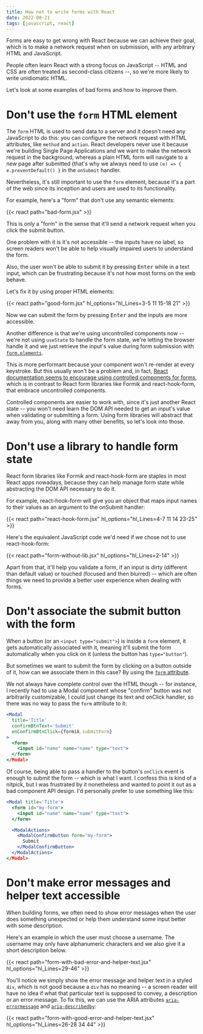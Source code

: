 ```yaml
---
title: How not to write forms with React
date: 2022-08-21
tags: [javascript, react]
---
```


Forms are easy to get wrong with React because we can achieve their goal, which
is to make a network request when on submission, with any arbitrary HTML and
JavaScript.

People often learn React with a strong focus on JavaScript -- HTML and CSS are
often treated as second-class citizens --, so we're more likely to write
unidiomatic HTML.

Let's look at some examples of bad forms and how to improve them.

# Don't use the `form` HTML element

The `form` HTML is used to send data to a server and it doesn't need any
JavaScript to do this: you can configure the network request with HTML
attributes, like `method` and `action`. React developers never use it because
we're building Single Page Applications and we want to make the network request
in the background, whereas a plain HTML form will navigate to a new page after
submitted (that's why we always need to use `(e) => { e.preventDefault() }` in
the `onSubmit` handler.

Nevertheless, it's still important to use the `form` element, because it's a
part of the web since its inception and users are used to its functionality.

For example, here's a "form" that don't use any semantic elements:

{{< react path="bad-form.jsx" >}}

This is only a "form" in the sense that it'll send a network request when you
click the submit button.

One problem with it is it's not accessible -- the inputs have no label, so
screen readers won't be able to help visually impaired users to understand the
form.

Also, the user won't be able to submit it by pressing <kbd>Enter</kbd> while in
a text input, which can be frustrating because it's not how most forms on the
web behave.

Let's fix it by using proper HTML elements:

{{< react path="good-form.jsx" hl_options="hl_Lines=3-5 11 15-18 21" >}}

Now we can submit the form by pressing <kbd>Enter</kbd> and the inputs are more
accessible.

Another difference is that we're using uncontrolled components now -- we're not
using `useState` to handle the form state, we're letting the browser handle it
and we just retrieve the input's value during form submission with
[`form.elements`](https://developer.mozilla.org/en-US/docs/Web/API/HTMLFormElement/elements).

This is more performant because your component won't re-render at every
keystroke. But this usually won't be a problem and, in fact, [React
documentation seems to encourage using controlled components for
forms](https://reactjs.org/docs/forms.html), which is in contrast to React form
libraries like Formik and react-hook-form, that embrace uncontrolled
components.

Controlled components are easier to work with, since it's just another React
state -- you won't need learn the DOM API needed to get an input's value when
validating or submitting a form. Using form libraries will abstract that away
from you, along with many other benefits, so let's look into those.

# Don't use a library to handle form state

React form libraries like Formik and react-hook-form are staples in most React
apps nowadays, because they can help manage form state while abstracting the
DOM API necessary to do it.

For example, react-hook-form will give you an object that maps input names to
their values as an argument to the onSubmit handler:

{{< react path="react-hook-form.jsx" hl_options="hl_Lines=4-7 11 14 23-25" >}}

Here's the equivalent JavaScript code we'd need if we chose not to use
react-hook-form:

{{< react path="form-without-lib.jsx" hl_options="hl_Lines=2-14" >}}

Apart from that, it'll help you validate a form, if an input is dirty
(different than default value) or touched (focused and then blurred) -- which
are often things we need to provide a better user experience when dealing with
forms.

# Don't associate the submit button with the form

When a button (or an `<input type="submit">`) is inside a `form` element, it
gets automatically associated with it, meaning it'll submit the form
automatically when you click on it (unless the button has `type="button"`).

But sometimes we want to submit the form by clicking on a button outside of it,
how can we associate them in this case? By using the [`form`
attribute](https://www.w3schools.com/tags/att_form.asp).

We not always have complete control over the HTML though -- for instance, I
recently had to use a Modal component whose "confirm" button was not
arbitrarily customizable, I could just change its text and onClick handler, so
there was no way to pass the `form` attribute to it:

```jsx
<Modal
  title='Title'
  confirmBtnText='Submit'
  onConfirmBtnClick={formik.submitForm}
>
  <form>
    <input id="name" name="name" type="text">
  </form>
</Modal>
```

Of course, being able to pass a handler to the button's `onClick` event is
enough to submit the form -- which is what I want. I confess this is kind of a
nitpick, but I was frustrated by it nonetheless and wanted to point it out as a
bad component API design. I'd personally prefer to use something like this:

```jsx {hl_lines=[2,"6-11"]}
<Modal title='Title'>
  <form id="my-form">
    <input id="name" name="name" type="text">
  </form>

  <ModalActions>
    <ModalConfirmButton form="my-form">
      Submit
    </ModalConfirmButton>
  </ModalActions>
</Modal>
```

# Don't make error messages and helper text accessible

When building forms, we often need to show error messages when the user does
something unexpected or help them understand some input better with some
description.

Here's an example in which the user must choose a username. The username may
only have alphanumeric characters and we also give it a short description
below.

{{< react path="form-with-bad-error-and-helper-text.jsx" hl_options="hl_Lines=29-46" >}}

You'll notice we simply show the error message and helper text in a styled
`div`, which is not good because a `div` has no meaning -- a screen reader will
have no idea if what that particular text is supposed to convey, a description
or an error message. To fix this, we can use the ARIA attributes
[`aria-errormessage`](https://developer.mozilla.org/en-US/docs/Web/Accessibility/ARIA/Attributes/aria-errormessage)
and
[`aria-describedby`](https://developer.mozilla.org/en-US/docs/Web/Accessibility/ARIA/Attributes/aria-describedby):

{{< react path="form-with-good-error-and-helper-text.jsx" hl_options="hl_Lines=26-28 34 44" >}}
